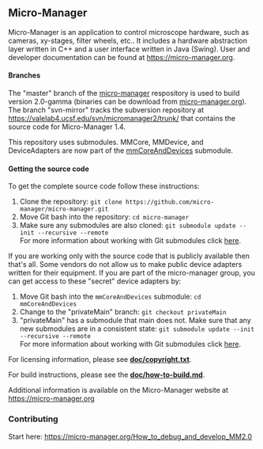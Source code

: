 ## Micro-Manager 

Micro-Manager is an application to control microscope hardware, such as cameras, xy-stages, filter wheels, etc..  It includes a hardware abstraction layer written in C++ and a user interface written in Java (Swing).  User and developer documentation can be found at https://micro-manager.org.

#### Branches 
The "master" branch of the [micro-manager](https://github.com/micro-manager/micro-manager) respository is used to build version 2.0-gamma (binaries can be download from [micro-manager.org](https://micro-manager.org/wiki/Download%20Micro-Manager_Latest%20Release)). The branch "svn-mirror" tracks the subversion repository at https://valelab4.ucsf.edu/svn/micromanager2/trunk/ that contains the source code for Micro-Manager 1.4.  

This repository uses submodules.  MMCore, MMDevice, and DeviceAdapters are now part of the [mmCoreAndDevices](https://github.com/micro-manager/mmCoreAndDevices) submodule.  

#### Getting the source code
To get the complete source code follow these instructions:

1. Clone the repository: `git clone https://github.com/micro-manager/micro-manager.git`
2. Move Git bash into the repository: `cd micro-manager`
3. Make sure any submodules are also cloned: `git submodule update --init --recursive --remote`  
For more information about working with Git submodules click [here](https://git-scm.com/book/en/v2/Git-Tools-Submodules).  

If you are working only with the source code that is publicly available then that's all. Some vendors do not allow us to make public device adapters written for their equipment.  If you are part of the micro-manager group, you can get access to these "secret" device adapters by:

1. Move Git bash into the `mmCoreAndDevices` submodule: `cd mmCoreAndDevices`
2. Change to the "privateMain" branch: `git checkout privateMain`
3. "privateMain" has a submodule that main does not. Make sure that any new submodules are in a consistent state: `git submodule update --init --recursive --remote`  
For more information about working with Git submodules click [here](https://git-scm.com/book/en/v2/Git-Tools-Submodules). 


For licensing information, please see [**doc/copyright.txt**](doc/copyright.txt).

For build instructions, please see the [**doc/how-to-build.md**](doc/how-to-build.md).

Additional information is available on the Micro-Manager website at
https://micro-manager.org

### Contributing  
Start here: https://micro-manager.org/How_to_debug_and_develop_MM2.0
